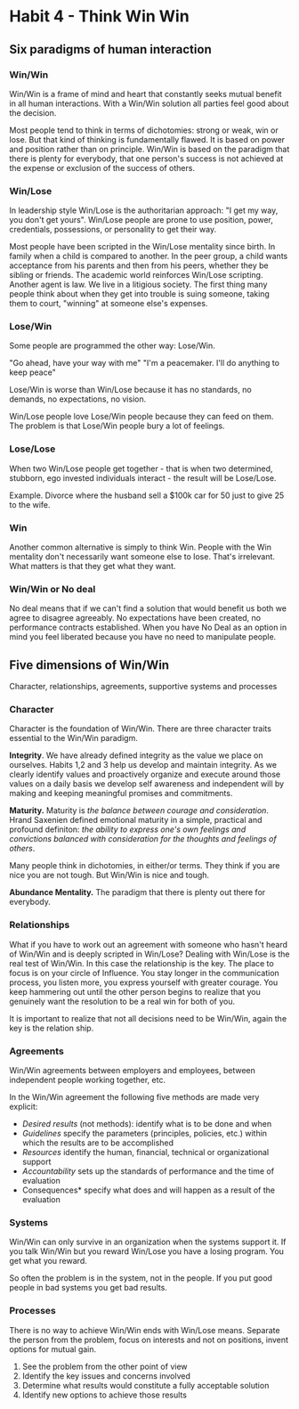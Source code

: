 # Habit 4 - Think Win Win

## Six paradigms of human interaction

### Win/Win

Win/Win is a frame of mind and heart that constantly seeks mutual benefit in all human interactions. With a Win/Win solution all parties feel good about the decision.

Most people tend to think in terms of dichotomies: strong or weak, win or lose. But that kind of thinking is fundamentally flawed. It is based on power and position rather than on principle. Win/Win is based on the paradigm that there is plenty for everybody, that one person's success is not achieved at the expense or exclusion of the success of others.

### Win/Lose

In leadership style Win/Lose is the authoritarian approach: "I get my way, you don't get yours". Win/Lose people are prone to use position, power, credentials, possessions, or personality to get their way.

Most people have been scripted in the Win/Lose mentality since birth. In family when a child is compared to another. In the peer group, a child wants acceptance from his parents and then from his peers, whether they be sibling or friends.
The academic world reinforces Win/Lose scripting. Another agent is law. We live in a litigious society. The first thing many people think about when they get into trouble is suing someone, taking them to court, "winning" at someone else's expenses.

### Lose/Win

Some people are programmed the other way: Lose/Win.

"Go ahead, have your way with me"
"I'm a peacemaker. I'll do anything to keep peace"

Lose/Win is worse than Win/Lose because it has no standards, no demands, no expectations, no vision.

Win/Lose people love Lose/Win people because they can feed on them. The problem is that Lose/Win people bury a lot of feelings.

### Lose/Lose

When two Win/Lose people get together - that is when two determined, stubborn, ego invested individuals interact - the result will be Lose/Lose.

Example. Divorce where the husband sell a $100k car for 50 just to give 25 to the wife.

### Win

Another common alternative is simply to think Win. People with the Win mentality don't necessarily want someone else to lose.
That's irrelevant. What matters is that they get what they want.

### Win/Win or No deal

No deal means that if we can't find a solution that would benefit us both we agree to disagree agreeably. No expectations have been created, no performance contracts established.
When you have No Deal as an option in mind you feel liberated because you have no need to manipulate people.

## Five dimensions of Win/Win

Character, relationships, agreements, supportive systems and processes

### Character

Character is the foundation of Win/Win. There are three character traits essential to the Win/Win paradigm.

**Integrity**. We have already defined integrity as the value we place on ourselves. Habits 1,2 and 3 help us develop and maintain integrity. As we clearly identify values and proactively organize and execute around those values on a daily basis we develop self awareness and independent will by making and keeping meaningful promises and commitments.

**Maturity.** Maturity is *the balance between courage and consideration*. Hrand Saxenien defined emotional maturity in a simple, practical and profound definiton: *the ability to express one's own feelings and convictions balanced with consideration for the thoughts and feelings of others*.

Many people think in dichotomies, in either/or terms. They think if you are nice you are not tough. But Win/Win is nice and tough.

**Abundance Mentality.** The paradigm that there is plenty out there for everybody.

### Relationships

What if you have to work out an agreement with someone who hasn't heard of Win/Win and is deeply scripted in Win/Lose? Dealing with Win/Lose is the real test of Win/Win. In this case the relationship is the key. The place to focus is on your circle of Influence. You stay longer in the communication process, you listen more, you express yourself with greater courage. You keep hammering out until the other person begins to realize that you genuinely want the resolution to be a real win for both of you.

It is important to realize that not all decisions need to be Win/Win, again the key is the relation ship.

### Agreements

Win/Win agreements between employers and employees, between independent people working together, etc.

In the Win/Win agreement the following five methods are made very explicit:

* *Desired results* (not methods): identify what is to be done and when
* *Guidelines* specify the parameters (principles, policies, etc.) within which the results are to be accomplished
* *Resources* identify the human, financial, technical or organizational support
* *Accountability* sets up the standards of performance and the time of evaluation
* Consequences* specify what does and will happen as a result of the evaluation

### Systems

Win/Win can only survive in an organization when the systems support it. If you talk Win/Win but you reward Win/Lose you have a losing  program. You get what you reward.

So often the problem is in the system, not in the people. If you put good people in bad systems you get bad results.

### Processes

There is no way to achieve Win/Win ends with Win/Lose means.
Separate the person from the problem, focus on interests and not on positions, invent options for mutual gain.

1. See the problem from the other point of view
2. Identify the key issues and concerns involved
3. Determine what results would constitute a fully acceptable solution
4. Identify new options to achieve those results
